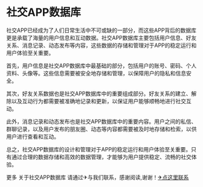 # 社交APP数据库

社交APP已经成为了人们日常生活中不可或缺的一部分，而这些APP背后的数据库更是承载了海量的用户信息和互动数据。社交APP数据库主要包括用户信息、好友关系、消息记录、动态发布等内容，这些数据的存储和管理对于APP的稳定运行和用户体验至关重要。

首先，用户信息是社交APP数据库中最基础的部分，包括用户的账号、密码、个人资料、头像等。这些信息需要被安全地存储和管理，以保障用户的隐私和信息安全。

其次，好友关系数据也是社交APP数据库中的重要组成部分。好友关系的建立、解除以及互动行为都需要被准确地记录和更新，以保证用户能够顺畅地进行社交互动。

此外，消息记录和动态发布也是社交APP数据库中的重要内容。用户之间的私信、群聊记录，以及用户发布的朋友圈、动态等内容都需要被及时地存储和检索，以供用户进行查看和互动。

总之，社交APP数据库的设计和管理对于APP的稳定运行和用户体验至关重要。只有通过合理的数据存储和高效的数据管理，才能够为用户提供稳定、流畅的社交体验。

更多 关于社交APP数据库 请通过✈与我们联系，感谢阅读,谢谢！[✈点这里联系](https://add.k02.cc)